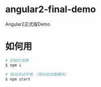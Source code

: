 # angular2-final-demo

Angular2正式版Demo

# 如何用

```bash
# 初始化依赖
$ npm i

# 启动测试环境，（带动态加载模块）
$ npm start
```